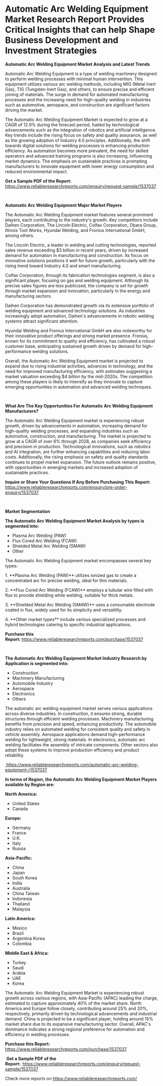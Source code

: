 <p><h1>Automatic Arc Welding Equipment Market Research Report Provides Critical Insights that can help Shape Business Development and Investment Strategies</h1></p><p><strong>Automatic Arc Welding Equipment Market Analysis and Latest Trends</strong></p>
<p><p>Automatic Arc Welding Equipment is a type of welding machinery designed to perform welding processes with minimal human intervention. This equipment utilizes various arc welding methods, including MIG (Metal Inert Gas), TIG (Tungsten Inert Gas), and others, to ensure precise and efficient joining of materials. The surge in demand for automated manufacturing processes and the increasing need for high-quality welding in industries such as automotive, aerospace, and construction are significant factors driving the market. </p><p>The Automatic Arc Welding Equipment Market is expected to grow at a CAGR of 12.9% during the forecast period, fueled by technological advancements such as the integration of robotics and artificial intelligence. Key trends include the rising focus on safety and quality assurance, as well as the growing adoption of Industry 4.0 principles. Additionally, the shift towards digital solutions for welding processes is enhancing production efficiency. As automation becomes more prevalent, the need for skilled operators and advanced training programs is also increasing, influencing market dynamics. The emphasis on sustainable practices is prompting manufacturers to innovate equipment with lower energy consumption and reduced environmental impact.</p></p>
<p><strong>Get a Sample PDF of the Report:&nbsp;</strong> <a href="https://www.reliableresearchreports.com/enquiry/request-sample/1537037?utm_campaign=2042&utm_medium=2&utm_source=Github&utm_content=ia&utm_term=27022025&utm_id=automatic-arc-welding-equipment">https://www.reliableresearchreports.com/enquiry/request-sample/1537037</a></p>
<p>&nbsp;</p>
<p><strong>Automatic Arc Welding Equipment Major Market Players</strong></p>
<p><p>The Automatic Arc Welding Equipment market features several prominent players, each contributing to the industry's growth. Key competitors include Daihen Corporation, The Lincoln Electric, Colfax Corporation, Obara Group, Illinois Tool Works, Hyundai Welding, and Fronius International GmbH, among others.</p><p>The Lincoln Electric, a leader in welding and cutting technologies, reported sales revenue exceeding $3 billion in recent years, driven by increased demand for automation in manufacturing and construction. Its focus on innovative solutions positions it well for future growth, particularly with the rising trend toward Industry 4.0 and smart manufacturing.</p><p>Colfax Corporation, through its fabrication technologies segment, is also a significant player, focusing on gas and welding equipment. Although its precise sales figures are less publicized, the company is set for growth through market expansion and innovation, particularly in the energy and manufacturing sectors.</p><p>Daihen Corporation has demonstrated growth via its extensive portfolio of welding equipment and advanced technology solutions. As industries increasingly adopt automation, Daihen's advancements in robotic welding systems attract significant attention.</p><p>Hyundai Welding and Fronius International GmbH are also noteworthy for their innovative product offerings and strong market presence. Fronius, known for its commitment to quality and efficiency, has cultivated a robust customer base, anticipating sustained growth driven by demand for high-performance welding solutions.</p><p>Overall, the Automatic Arc Welding Equipment market is projected to expand due to rising industrial activities, advances in technology, and the need for improved manufacturing efficiency, with estimates suggesting a market valuation exceeding $4 billion by the mid-2020s. The competition among these players is likely to intensify as they innovate to capture emerging opportunities in automation and advanced welding techniques.</p></p>
<p>&nbsp;</p>
<p><strong>What Are The Key Opportunities For Automatic Arc Welding Equipment Manufacturers?</strong></p>
<p><p>The Automatic Arc Welding Equipment market is experiencing robust growth, driven by advancements in automation, increasing demand for high-quality welding processes, and expanding industries such as automotive, construction, and manufacturing. The market is projected to grow at a CAGR of over 6% through 2028, as companies seek efficiency and precision in production. Technological innovations, such as robotics and AI integration, are further enhancing capabilities and reducing labor costs. Additionally, the rising emphasis on safety and quality standards continues to propel market expansion. The future outlook remains positive, with opportunities in emerging markets and increased adoption of sustainable practices.</p></p>
<p><strong>Inquire or Share Your Questions If Any Before Purchasing This Report:</strong> <a href="https://www.reliableresearchreports.com/enquiry/pre-order-enquiry/1537037?utm_campaign=2042&utm_medium=2&utm_source=Github&utm_content=ia&utm_term=27022025&utm_id=automatic-arc-welding-equipment">https://www.reliableresearchreports.com/enquiry/pre-order-enquiry/1537037</a></p>
<p>&nbsp;</p>
<p><strong>Market Segmentation</strong></p>
<p><strong>The Automatic Arc Welding Equipment Market Analysis by types is segmented into:</strong></p>
<p><ul><li>Plasma Arc Welding (PAW)</li><li>Flux Cored Arc Welding (FCAW)</li><li>Shielded Metal Arc Welding (SMAW)</li><li>Other</li></ul></p>
<p><p>The Automatic Arc Welding Equipment market encompasses several key types: </p><p>1. **Plasma Arc Welding (PAW)** utilizes ionized gas to create a concentrated arc for precise welding, ideal for thin materials. </p><p>2. **Flux Cored Arc Welding (FCAW)** employs a tubular wire filled with flux to provide shielding while welding, suitable for thick metals. </p><p>3. **Shielded Metal Arc Welding (SMAW)** uses a consumable electrode coated in flux, widely used for its simplicity and versatility. </p><p>4. **Other market types** include various specialized processes and hybrid technologies catering to specific industrial applications.</p></p>
<p><strong>Purchase this Report:&nbsp;</strong><a href="https://www.reliableresearchreports.com/purchase/1537037?utm_campaign=2042&utm_medium=2&utm_source=Github&utm_content=ia&utm_term=27022025&utm_id=automatic-arc-welding-equipment">https://www.reliableresearchreports.com/purchase/1537037</a></p>
<p>&nbsp;</p>
<p><strong>The Automatic Arc Welding Equipment Market Industry Research by Application is segmented into:</strong></p>
<p><ul><li>Construction</li><li>Machinery Manufacturing</li><li>Automobile Industry</li><li>Aerospace</li><li>Electronics</li><li>Others</li></ul></p>
<p><p>The automatic arc welding equipment market serves various applications across diverse industries. In construction, it ensures strong, durable structures through efficient welding processes. Machinery manufacturing benefits from precision and speed, enhancing productivity. The automobile industry relies on automated welding for consistent quality and safety in vehicle assembly. Aerospace applications demand high-performance welding for lightweight, strong materials. In electronics, automatic arc welding facilitates the assembly of intricate components. Other sectors also adopt these systems to improve production efficiency and product reliability.</p></p>
<p><a href="https://www.reliableresearchreports.com/automatic-arc-welding-equipment-r1537037?utm_campaign=2042&utm_medium=2&utm_source=Github&utm_content=ia&utm_term=27022025&utm_id=automatic-arc-welding-equipment">&nbsp;https://www.reliableresearchreports.com/automatic-arc-welding-equipment-r1537037</a></p>
<p><strong>In terms of Region, the Automatic Arc Welding Equipment Market Players available by Region are:</strong></p>
<p>
    <p> <strong> North America: </strong>
        <ul>
            <li>United States</li>
            <li>Canada</li>
        </ul>
        </p> 
    <p> <strong> Europe: </strong>
        <ul>
            <li>Germany</li>
            <li>France</li>
            <li>U.K.</li>
            <li>Italy</li>
            <li>Russia</li>
        </ul>
        </p> 
    <p> <strong> Asia-Pacific: </strong>
        <ul>
            <li>China</li>
            <li>Japan</li>
            <li>South Korea</li>
            <li>India</li>
            <li>Australia</li>
            <li>China Taiwan</li>
            <li>Indonesia</li>
            <li>Thailand</li>
            <li>Malaysia</li>
        </ul>
        </p> 
    <p> <strong> Latin America: </strong>
        <ul>
            <li>Mexico</li>
            <li>Brazil</li>
            <li>Argentina Korea</li>
            <li>Colombia</li>
        </ul>
        </p> 
    <p> <strong> Middle East & Africa: </strong>
        <ul>
            <li>Turkey</li>
            <li>Saudi</li>
            <li>Arabia</li>
            <li>UAE</li>
            <li>Korea</li>
        </ul>
    </p>
    </p>
<p><p>The Automatic Arc Welding Equipment Market is experiencing robust growth across various regions, with Asia-Pacific (APAC) leading the charge, estimated to capture approximately 40% of the market share. North America and Europe follow closely, contributing around 25% and 20%, respectively, primarily driven by technological advancements and industrial demand. China is projected to be a significant player, holding around 15% market share due to its expansive manufacturing sector. Overall, APAC's dominance indicates a strong regional preference for automation and efficiency in welding processes.</p></p>
<p><strong>Purchase this Report: </strong><a href="https://www.reliableresearchreports.com/purchase/1537037?utm_campaign=2042&utm_medium=2&utm_source=Github&utm_content=ia&utm_term=27022025&utm_id=automatic-arc-welding-equipment">https://www.reliableresearchreports.com/purchase/1537037</a></p>
<p>&nbsp;<strong>Get a Sample PDF of the Report:&nbsp;&nbsp;</strong><a href="https://www.reliableresearchreports.com/enquiry/request-sample/1537037?utm_campaign=2042&utm_medium=2&utm_source=Github&utm_content=ia&utm_term=27022025&utm_id=automatic-arc-welding-equipment">https://www.reliableresearchreports.com/enquiry/request-sample/1537037</a></p>
<p><strong></strong></p>
<p>Check more reports on <a href="https://www.reliableresearchreports.com/?utm_campaign=2042&utm_medium=2&utm_source=Github&utm_content=ia&utm_term=27022025&utm_id=automatic-arc-welding-equipment">https://www.reliableresearchreports.com/</a></p>